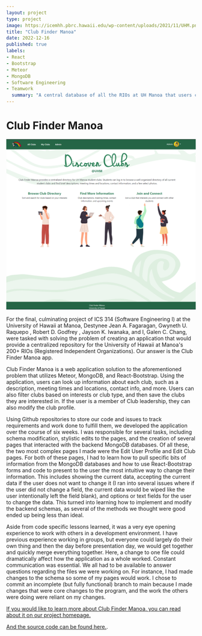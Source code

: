```yaml
---
layout: project
type: project
image: https://icemhh.pbrc.hawaii.edu/wp-content/uploads/2021/11/UHM.png
title: "Club Finder Manoa"
date: 2022-12-16
published: true
labels:
- React
- Bootstrap
- Meteor
- MongoDB
- Software Engineering
- Teamwork
  summary: "A central database of all the RIOs at UH Manoa that users can search through and save clubs of interest."
---
```


# Club Finder Manoa

<p align="center">
    <img width="800px" class="rounded" src="../img/ClubFinderManoa/homepage.png">
</p>

For the final, culminating project of ICS 314 (Software Engineering I) at the University of Hawaii at Manoa, Destynee Jean A. Fagaragan, Gwyneth U. Raquepo , Robert D. Godfrey , Jayson K. Iwanaka, and I, Galen C. Chang, were tasked with solving the problem of creating an application that would provide a centralized repository for the University of Hawaii at Manoa's 200+ RIOs (Registered Independent Organizations).  Our answer is the Club Finder Manoa app.

Club Finder Manoa is a web application solution to the aforementioned problem that utilizes Meteor, MongoDB, and React-Bootstrap.  Using the application, users can look up information about each club, such as a description, meeting times and locations, contact info, and more.  Users can also filter clubs based on interests or club type, and then save the clubs they are interested in.  If the user is a member of Club leadership, they can also modify the club profile.

Using Github repositories to store our code and issues to track requirements and work done to fulfill them, we developed the application over the course of six weeks.  I was responsible for several tasks, including schema modification, stylistic edits to the pages, and the creation of several pages that interacted with the backend MongoDB databases.  Of all these, the two most complex pages I made were the Edit User Profile and Edit Club pages.  For both of these pages, I had to learn how to pull specific bits of information from the MongoDB databases and how to use React-Bootstrap forms and code to present to the user the most intuitive way to change their information.  This includes showing the current data, accepting the current data if the user does not want to change it (I ran into several issues where if the user did not change a field, the current data would be wiped like the user intentionally left the field blank), and options or text fields for the user to change the data.  This turned into learning how to implement and modify the backend schemas, as several of the methods we thought were good ended up being less than ideal.

Aside from code specific lessons learned, it was a very eye opening experience to work with others in a development environment.  I have previous experience working in groups, but everyone could largely do their own thing and then the day before presentation day, we would get together and quickly merge everything together.  Here, a change to one file could dramatically affect how the application as a whole worked.  Constant communication was essential.  We all had to be available to answer questions regarding the files we were working on.  For instance, I had made changes to the schema so some of my pages would work.  I chose to commit an incomplete (but fully functional) branch to main because I made changes that were core changes to the program, and the work the others were doing were reliant on my changes.

[If you would like to learn more about Club Finder Manoa, you can read about it on our project homepage.](https://club-finder-manoa.github.io/)

[And the source code can be found here.](https://github.com/club-finder-manoa/club-finder-manoa).

